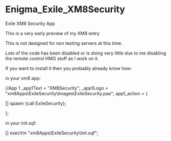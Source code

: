 # Enigma_Exile_XM8Security
Exile XM8 Security App


This is a very early preview of my XM8 entry

This is not designed for non testing servers at this time.

Lots of the code has been disabled or is doing very little due to me disabling the remote control HMG stuff as I work on it.

If you want to install it then you probably already know how:




in your xm8 app:

//App 1
_app1Text = "XM8Security";
_app1Logo = "xm8Apps\ExileSecurity\Images\ExileSecurity.paa";
app1_action = {

[] spawn {call ExileSecurity};  

};



in your init.sqf:

[] execVm "xm8Apps\ExileSecurity\Init.sqf";	


